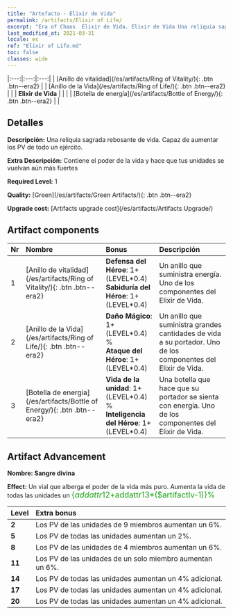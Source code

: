 ```yaml
---
title: "Artefacto - Elixir de Vida"
permalink: /artifacts/Elixir of Life/
excerpt: "Era of Chaos  Elixir de Vida. Elixir de Vida Una reliquia sagrada rebosante de vida. Capaz de aumentar los PV de todo un ejército."
last_modified_at: 2021-03-31
locale: es
ref: "Elixir of Life.md"
toc: false
classes: wide
---
```


  |:---:|:---:|:---:| 
  | [Anillo de vitalidad](/es/artifacts/Ring of Vitality/){: .btn .btn--era2} |   | [Anillo de la Vida](/es/artifacts/Ring of Life/){: .btn .btn--era2} | 
  |   | **Elixir de Vida** |  | 
  |   | [Botella de energía](/es/artifacts/Bottle of Energy/){: .btn .btn--era2} |   | 


## Detalles

 **Descripción:** Una reliquia sagrada rebosante de vida. Capaz de aumentar los PV de todo un ejército.

 **Extra Descripción:** Contiene el poder de la vida y hace que tus unidades se vuelvan aún más fuertes

 **Required Level:** 1

 **Quality:** [Green](/es/artifacts/Green Artifacts/){: .btn .btn--era2}

 **Upgrade cost:** [Artifacts upgrade cost](/es/artifacts/Artifacts Upgrade/)



## Artifact components

  | Nr |    Nombre    |   Bonus | Descripción | 
  |:---|:-----------|:--------|:------------| 
  | 1 | [Anillo de vitalidad](/es/artifacts/Ring of Vitality/){: .btn .btn--era2} | **Defensa del Héroe**: 1+(LEVEL\*0.4)<br/>**Sabiduría del Héroe**: 1+(LEVEL\*0.4) | Un anillo que suministra energía. Uno de los componentes del Elixir de Vida. | 
  | 2 | [Anillo de la Vida](/es/artifacts/Ring of Life/){: .btn .btn--era2} | **Daño Mágico**: 1+(LEVEL\*0.4) %<br/>**Ataque del Héroe**: 1+(LEVEL\*0.4) | Un anillo que suministra grandes cantidades de vida a su portador. Uno de los componentes del Elixir de Vida. | 
  | 3 | [Botella de energía](/es/artifacts/Bottle of Energy/){: .btn .btn--era2} | **Vida de la unidad**: 1+(LEVEL\*0.4) %<br/>**Inteligencia del Héroe**: 1+(LEVEL\*0.4) | Una botella que hace que su portador se sienta con energía. Uno de los componentes del Elixir de Vida. | 


## Artifact Advancement

 **Nombre: Sangre divina**

 **Effect:** Un vial que alberga el poder de la vida más puro. Aumenta la vida de todas las unidades un <span style="color: #1ca216;font-size:18px">{$addattr12+$addattr13*($artifactlv-1)}%</span>

  |  Level  |    Extra bonus  | 
  |:--------|:----------------| 
  | **2** | Los PV de las unidades de 9 miembros aumentan un 6%. | 
  | **5** | Los PV de todas las unidades aumentan un 2%. | 
  | **8** | Los PV de las unidades de 4 miembros aumentan un 6%. | 
  | **11** | Los PV de las unidades de un solo miembro aumentan un 6%. | 
  | **14** | Los PV de todas las unidades aumentan un 4% adicional. | 
  | **17** | Los PV de todas las unidades aumentan un 4% adicional. | 
  | **20** | Los PV de todas las unidades aumentan un 4% adicional. | 
